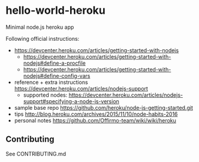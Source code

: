 # hello-world-heroku

Minimal node.js heroku app

Following official instructions:
* https://devcenter.heroku.com/articles/getting-started-with-nodejs
  * https://devcenter.heroku.com/articles/getting-started-with-nodejs#define-a-procfile
  * https://devcenter.heroku.com/articles/getting-started-with-nodejs#define-config-vars
* reference + extra instructions https://devcenter.heroku.com/articles/nodejs-support
  * supported nodes: https://devcenter.heroku.com/articles/nodejs-support#specifying-a-node-js-version
* sample base repo https://github.com/heroku/node-js-getting-started.git
* tips http://blog.heroku.com/archives/2015/11/10/node-habits-2016
* personal notes https://github.com/Offirmo-team/wiki/wiki/heroku


## Contributing
See CONTRIBUTING.md
